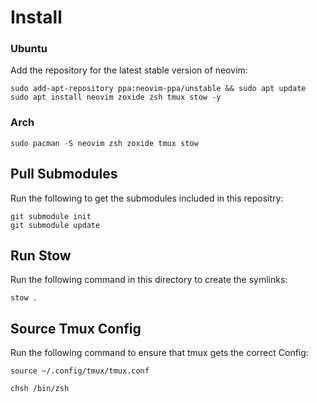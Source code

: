 # Install 
### Ubuntu
Add the repository for the latest stable version of neovim:

```
sudo add-apt-repository ppa:neovim-ppa/unstable && sudo apt update
sudo apt install neovim zoxide zsh tmux stow -y
```
### Arch

```
sudo pacman -S neovim zsh zoxide tmux stow
```
## Pull Submodules

Run the following to get the submodules included in this repositry:

```
git submodule init
git submodule update
```
## Run Stow
Run the following command in this directory to create the symlinks:

```
stow .
```
## Source Tmux Config

Run the following command to ensure that tmux gets the correct Config:
```
source ~/.config/tmux/tmux.conf
```

```
chsh /bin/zsh
```
